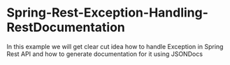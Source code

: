 # Spring-Rest-Exception-Handling-RestDocumentation
In this example we will get clear cut idea how to handle Exception in Spring Rest API and how to generate documentation for it using JSONDocs
